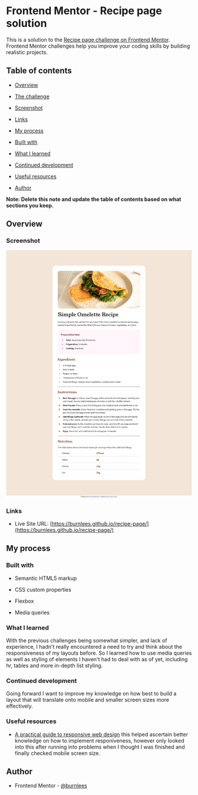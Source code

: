# Frontend Mentor - Recipe page solution

This is a solution to the [Recipe page challenge on Frontend Mentor](https://www.frontendmentor.io/challenges/recipe-page-KiTsR8QQKm). Frontend Mentor challenges help you improve your coding skills by building realistic projects.

  

## Table of contents

  

- [Overview](#overview)

- [The challenge](#the-challenge)

- [Screenshot](#screenshot)

- [Links](#links)

- [My process](#my-process)

- [Built with](#built-with)

- [What I learned](#what-i-learned)

- [Continued development](#continued-development)

- [Useful resources](#useful-resources)

- [Author](#author)

  

**Note: Delete this note and update the table of contents based on what sections you keep.**

  

## Overview

  

### Screenshot

  

![](recipe-page-ss.png)

  

### Links

  

- Live Site URL: [https://burnlees.github.io/recipe-page/](https://burnlees.github.io/recipe-page/)

  

## My process

  

### Built with

  

- Semantic HTML5 markup

- CSS custom properties

- Flexbox

- Media queries

  
  

### What I learned

  

With the previous challenges being somewhat simpler, and lack of experience, I hadn't really encountered a need to try and think about the responsiveness of my layouts before. So I learned how to use media queries as well as styling of elements I haven't had to deal with as of yet, including hr, tables and more in-depth list styling.

  

### Continued development

  

Going forward I want to improve my knowledge on how best to build a layout that will translate onto mobile and smaller screen sizes more effectively.

  
  
  

### Useful resources

  

- [A practical guide to responsive web design](https://youtu.be/x4u1yp3Msao?si=AoFX6iRYvxKGc9Hq) this helped ascertain better knowledge on how to implement responiveness, however only looked into this after running into problems when I thought I was finished and finally checked mobile screen size.

  
  

## Author

  

- Frontend Mentor - [@burnlees](https://www.frontendmentor.io/profile/burnlees)